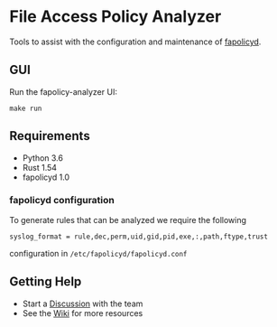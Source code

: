 File Access Policy Analyzer
===

Tools to assist with the configuration and maintenance of [fapolicyd](https://github.com/linux-application-whitelisting/fapolicyd).

## GUI

Run the fapolicy-analyzer UI:

```{shell}
make run
```

## Requirements

- Python 3.6
- Rust 1.54
- fapolicyd 1.0

### fapolicyd configuration

To generate rules that can be analyzed we require the following 
```
syslog_format = rule,dec,perm,uid,gid,pid,exe,:,path,ftype,trust
```
configuration in `/etc/fapolicyd/fapolicyd.conf`

## Getting Help

- Start a [Discussion](https://github.com/ctc-oss/fapolicy-analyzer/discussions) with the team
- See the [Wiki](https://github.com/ctc-oss/fapolicy-analyzer/wiki) for more resources
